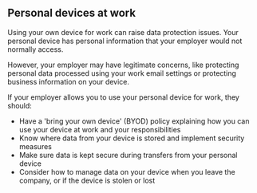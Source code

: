 ##  Personal devices at work

Using your own device for work can raise data protection issues. Your personal
device has personal information that your employer would not normally access.

However, your employer may have legitimate concerns, like protecting personal
data processed using your work email settings or protecting business
information on your device.

If your employer allows you to use your personal device for work, they should:

  * Have a 'bring your own device' (BYOD) policy explaining how you can use your device at work and your responsibilities 
  * Know where data from your device is stored and implement security measures 
  * Make sure data is kept secure during transfers from your personal device 
  * Consider how to manage data on your device when you leave the company, or if the device is stolen or lost 
